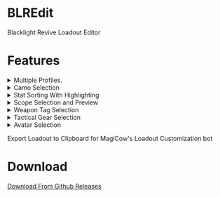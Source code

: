 
# BLREdit
Blacklight Revive Loadout Editor

# Features
<details>
  <summary>Multiple Profiles.</summary>
  <img src="https://github.com/HALOMAXX/BLREdit/blob/master/Screenshots/Readme/ProfileList.png"/>
</details>
<details>
  <summary>Camo Selection</summary>
  <img src="https://github.com/HALOMAXX/BLREdit/blob/master/Screenshots/Readme/CamoSelection.png"/>
</details>
<details>
  <summary>Stat Sorting With Highlighting</summary>
  <img src="https://github.com/HALOMAXX/BLREdit/blob/master/Screenshots/Readme/ItemListWithSorting.png"/>
</details>
<details>
  <summary>Scope Selection and Preview</summary>
  <img src="https://github.com/HALOMAXX/BLREdit/blob/master/Screenshots/Readme/ScopeSelection.png"/>
  <img src="https://github.com/HALOMAXX/BLREdit/blob/master/Screenshots/Readme/ScopePreview.png"/>
</details>
<details>
  <summary>Weapon Tag Selection</summary>
  <img src="https://github.com/HALOMAXX/BLREdit/blob/master/Screenshots/Readme/WeaponTagSelection.png"/>
</details>
<details>
  <summary>Tactical Gear Selection</summary>
  <img src="https://github.com/HALOMAXX/BLREdit/blob/master/Screenshots/Readme/TacticalGearSelection.png"/>
</details>
<details>
  <summary>Avatar Selection</summary>
  <img src="https://github.com/HALOMAXX/BLREdit/blob/master/Screenshots/Readme/AvatarSelection.png"/>
</details>

Export Loadout to Clipboard for MagiCow's Loadout Customization bot

# Download
[Download From Github Releases](https://github.com/HALOMAXX/BLREdit/releases)